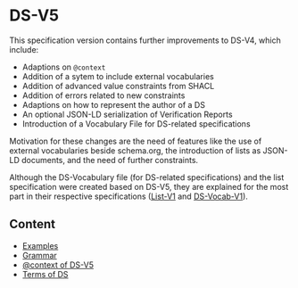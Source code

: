 # DS-V5

This specification version contains further improvements to DS-V4, which include:

* Adaptions on `@context`
* Addition of a sytem to include external vocabularies
* Addition of advanced value constraints from SHACL
* Addition of errors related to new constraints
* Adaptions on how to represent the author of a DS
* An optional JSON-LD serialization of Verification Reports
* Introduction of a Vocabulary File for DS-related specifications

Motivation for these changes are the need of features like the use of external vocabularies beside schema.org, the introduction of lists as JSON-LD documents, and the need of further constraints.

Although the DS-Vocabulary file \(for DS-related specifications\) and the list specification were created based on DS-V5, they are explained for the most part in their respective specifications \([List-V1](../../lists/list-v1.md) and [DS-Vocab-V1](../../ds-vocabulary/ds-vocab-v1.md)\).

## Content

* [Examples](examples.md)
* [Grammar](grammar/)
* [@context of DS-V5](grammar/domainspecification/context.md)
* [Terms of DS](grammar/domainspecification/termsds.md)

